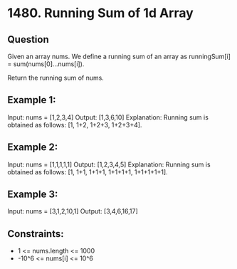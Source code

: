 # 1480. Running Sum of 1d Array

## Question
Given an array nums. We define a running sum of an array as runningSum[i] = sum(nums[0]…nums[i]).

Return the running sum of nums.

 
## Example 1:
Input: nums = [1,2,3,4]
Output: [1,3,6,10]
Explanation: Running sum is obtained as follows: [1, 1+2, 1+2+3, 1+2+3+4].

## Example 2:
Input: nums = [1,1,1,1,1]
Output: [1,2,3,4,5]
Explanation: Running sum is obtained as follows: [1, 1+1, 1+1+1, 1+1+1+1, 1+1+1+1+1].

## Example 3:
Input: nums = [3,1,2,10,1]
Output: [3,4,6,16,17]
 
## Constraints:
- 1 <= nums.length <= 1000
- -10^6 <= nums[i] <= 10^6